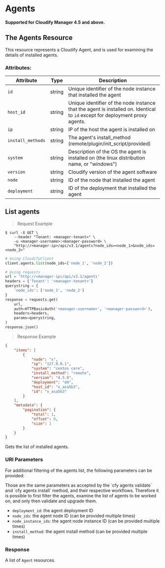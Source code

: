 # Agents

**Supported for Cloudify Manager 4.5 and above.**

## The Agents Resource

This resource represents a Cloudify Agent, and is used for examining the details
of installed agents.

### Attributes:

Attribute | Type | Description
--------- | ------- | -------
`id` | string | Unique identifier of the node instance that installed the agent
`host_id` | string | Unique identifier of the node instance that the agent is installed on. Identical to `id` except for deployment proxy agents.
`ip` | string | IP of the host the agent is installed on
`install_methods` | string | The agent's install_method (remote/plugin/init_script/provided)
`system` | string | Description of the OS the agent is installed on (the linux distribution name, or "windows")
`version` | string | Cloudify version of the agent software
`node` | string | ID of the node that installed the agent
`deployment` | string | ID of the deployment that installed the agent

## List agents

> Request Example

```shell
$ curl -X GET \
    --header "Tenant: <manager-tenant>" \
    -u <manager-username>:<manager-password> \
    "http://<manager-ip>/api/v3.1/agents?node_ids=<node_1>&node_ids=<node_2>"
```

```python
# Using CloudifyClient
client.agents.list(node_ids=['node_1', 'node_2'])

# Using requests
url = 'http://<manager-ip>/api/v3.1/agents'
headers = {'Tenant': '<manager-tenant>'}
querystring = {
    'node_ids': ['node_1', 'node_2']
}
response = requests.get(
    url,
    auth=HTTPBasicAuth('<manager-username>', '<manager-password>'),
    headers=headers,
    params=querystring,
)
response.json()
```
> Response Example
```json
{
    "items": [
        {
            "node": "x",
            "ip": "127.0.0.1",
            "system": "centos core",
            "install_method": "remote",
            "version": "4.5.0",
            "deployment": "d4",
            "host_id": "x_asa5b3",
            "id": "x_asa5b3"
        }
    ],
    "metadata": {
        "pagination": {
            "total": 1,
            "offset": 0,
            "size": 1
        }
    }
}
```

Gets the list of installed agents.

### URI Parameters

For additional filtering of the agents list, the following parameters can be provided:

<aside class="notice">
Those are the same parameters as accepted by the `cfy agents validate` and `cfy agents install` method, and their respective workflows. Therefore it is possible to first filter the agents, examine the list of agents to be worked on, and only then validate and upgrade them.
</aside>

* `deployment_id`: the agent deployment ID
* `node_ids`: the agent node ID (can be provided multiple times)
* `node_instance_ids`: the agent node instance ID (can be provided multiple times)
* `install_method`: the agent install method (can be provided multiple times)

### Response
A list of `Agent` resources.
